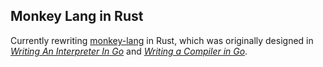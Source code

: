 ## Monkey Lang in Rust

Currently rewriting [monkey-lang](https://github.com/bradford-hamilton/monkey-lang) in Rust, which was originally designed in [_Writing An Interpreter In Go_](https://interpreterbook.com/) and [_Writing a Compiler in Go_](https://compilerbook.com).